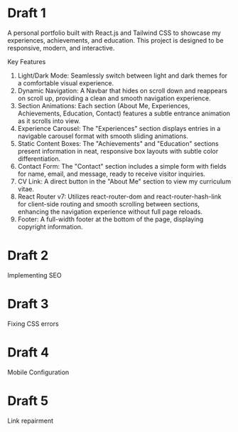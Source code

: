 # Draft 1
A personal portfolio built with React.js and Tailwind CSS to showcase my experiences, achievements, and education. This project is designed to be responsive, modern, and interactive.

Key Features
  1. Light/Dark Mode: Seamlessly switch between light and dark themes for a comfortable visual experience.
  2. Dynamic Navigation: A Navbar that hides on scroll down and reappears on scroll up, providing a clean and smooth navigation experience.
  3. Section Animations: Each section (About Me, Experiences, Achievements, Education, Contact) features a subtle entrance animation as it scrolls into view.
  4. Experience Carousel: The "Experiences" section displays entries in a navigable carousel format with smooth sliding animations.
  5. Static Content Boxes: The "Achievements" and "Education" sections present information in neat, responsive box layouts with subtle color differentiation.
  6. Contact Form: The "Contact" section includes a simple form with fields for name, email, and message, ready to receive visitor inquiries.
  7. CV Link: A direct button in the "About Me" section to view my curriculum vitae.
  8. React Router v7: Utilizes react-router-dom and react-router-hash-link for client-side routing and smooth scrolling between sections, enhancing the navigation experience      without full page reloads.
  9. Footer: A full-width footer at the bottom of the page, displaying copyright information.

# Draft 2
Implementing SEO

# Draft 3
Fixing CSS errors

# Draft 4
Mobile Configuration

# Draft 5

Link repairment
